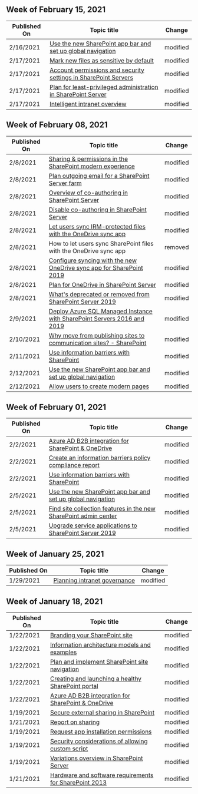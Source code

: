 <!-- This file is generated automatically each week. Changes made to this file will be overwritten.-->



## Week of February 15, 2021


| Published On |Topic title | Change |
|------|------------|--------|
| 2/16/2021 | [Use the new SharePoint app bar and set up global navigation](/SharePoint/sharepoint-app-bar) | modified |
| 2/17/2021 | [Mark new files as sensitive by default](/SharePoint/sensitive-by-default) | modified |
| 2/17/2021 | [Account permissions and security settings in SharePoint Servers](/SharePoint/install/account-permissions-and-security-settings-in-sharepoint-server-2016) | modified |
| 2/17/2021 | [Plan for least-privileged administration in SharePoint Server](/SharePoint/security-for-sharepoint-server/plan-for-least-privileged-administration) | modified |
| 2/17/2021 | [Intelligent intranet overview](/SharePoint/intelligent-internet-overview) | modified |


## Week of February 08, 2021


| Published On |Topic title | Change |
|------|------------|--------|
| 2/8/2021 | [Sharing & permissions in the SharePoint modern experience](/SharePoint/modern-experience-sharing-permissions) | modified |
| 2/8/2021 | [Plan outgoing email for a SharePoint Server farm](/SharePoint/administration/outgoing-email-planning) | modified |
| 2/8/2021 | [Overview of co-authoring in SharePoint Server](/SharePoint/governance/co-authoring-overview) | modified |
| 2/8/2021 | [Disable co-authoring in SharePoint Server](/SharePoint/governance/disable-co-authoring) | modified |
| 2/8/2021 | [Let users sync IRM-protected files with the OneDrive sync app](/SharePoint/let-users-sync-irm-protected-files) | modified |
| 2/8/2021 | How to let users sync SharePoint files with the OneDrive sync app | removed |
| 2/8/2021 | [Configure syncing with the new OneDrive sync app for SharePoint 2019](/SharePoint/install/new-onedrive-sync-client) | modified |
| 2/8/2021 | [Plan for OneDrive in SharePoint Server](/SharePoint/sites/onedrive-for-business-planning) | modified |
| 2/8/2021 | [What's deprecated or removed from SharePoint Server 2019](/SharePoint/what-s-new/what-s-deprecated-or-removed-from-sharepoint-server-2019) | modified |
| 2/9/2021 | [Deploy Azure SQL Managed Instance with SharePoint Servers 2016 and 2019](/SharePoint/administration/deploy-azure-sql-managed-instance-with-sharepoint-servers-2016-2019) | modified |
| 2/10/2021 | [Why move from publishing sites to communication sites? - SharePoint](/SharePoint/publishing-sites-classic-to-modern-experience) | modified |
| 2/11/2021 | [Use information barriers with SharePoint](/SharePoint/information-barriers) | modified |
| 2/12/2021 | [Use the new SharePoint app bar and set up global navigation](/SharePoint/sharepoint-app-bar) | modified |
| 2/12/2021 | [Allow users to create modern pages](/SharePoint/let-users-create-modern-site-pages) | modified |


## Week of February 01, 2021


| Published On |Topic title | Change |
|------|------------|--------|
| 2/2/2021 | [Azure AD B2B integration for SharePoint & OneDrive](/SharePoint/sharepoint-azureb2b-integration-preview) | modified |
| 2/2/2021 | [Create an information barriers policy compliance report](/SharePoint/info-barriers-report) | modified |
| 2/2/2021 | [Use information barriers with SharePoint](/SharePoint/information-barriers) | modified |
| 2/5/2021 | [Use the new SharePoint app bar and set up global navigation](/SharePoint/sharepoint-app-bar) | modified |
| 2/5/2021 | [Find site collection features in the new SharePoint admin center](/SharePoint/site-collections-page) | modified |
| 2/5/2021 | [Upgrade service applications to SharePoint Server 2019](/SharePoint/upgrade-and-update/upgrade-service-applications-to-sharepoint-server-2019) | modified |


## Week of January 25, 2021


| Published On |Topic title | Change |
|------|------------|--------|
| 1/29/2021 | [Planning intranet governance](/SharePoint/intranet-governance) | modified |


## Week of January 18, 2021


| Published On |Topic title | Change |
|------|------------|--------|
| 1/22/2021 | [Branding your SharePoint site](/SharePoint/branding-sharepoint-online-sites-modern-experience) | modified |
| 1/22/2021 | [Information architecture models and examples](/SharePoint/information-architecture-models-examples) | modified |
| 1/22/2021 | [Plan and implement SharePoint site navigation](/SharePoint/plan-navigation-modern-experience) | modified |
| 1/22/2021 | [Creating and launching a healthy SharePoint portal](/SharePoint/portal-health) | modified |
| 1/22/2021 | [Azure AD B2B integration for SharePoint & OneDrive](/SharePoint/sharepoint-azureb2b-integration-preview) | modified |
| 1/19/2021 | [Secure external sharing in SharePoint](/SharePoint/what-s-new-in-sharing-in-targeted-release) | modified |
| 1/21/2021 | [Report on sharing](/SharePoint/sharing-reports) | modified |
| 1/19/2021 | [Request app installation permissions](/SharePoint/request-app-installation-permissions) | modified |
| 1/19/2021 | [Security considerations of allowing custom script](/SharePoint/security-considerations-of-allowing-custom-script) | modified |
| 1/19/2021 | [Variations overview in SharePoint Server](/SharePoint/administration/variations-overview) | modified |
| 1/21/2021 | [Hardware and software requirements for SharePoint 2013](/SharePoint/install/hardware-and-software-requirements-0) | modified |
